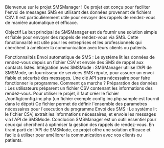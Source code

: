 Bienvenue sur le projet SMSManager ! Ce projet est conçu pour faciliter l'envoi de messages SMS en utilisant des données provenant de fichiers CSV. Il est particulièrement utile pour envoyer des rappels de rendez-vous de manière automatique et efficace.

Objectif
Le but principal de SMSManager est de fournir une solution simple et fiable pour envoyer des rappels de rendez-vous via SMS. Cette fonctionnalité est utile pour les entreprises et les professionnels qui cherchent à améliorer la communication avec leurs clients ou patients.

Fonctionnalités
Envoi automatique de SMS : Le système lit les données de rendez-vous depuis un fichier CSV et envoie des SMS de rappel aux contacts listés.
Intégration avec SMSMode : SMSManager utilise l'API de SMSMode, un fournisseur de services SMS réputé, pour assurer un envoi fiable et sécurisé des messages. Une clé API sera nécessaire pour faire fonctionner le programme.
Comment ça marche ?
Préparation des données : Les utilisateurs préparent un fichier CSV contenant les informations des rendez-vous.
Pour utiliser le projet, il faut créer le fichier ./config/config.inc.php (un fichier exemple config.inc.php.sample est fournit dans le dépot)
Ce fichier permet de définir l'ensemble des parametres nécessaires pour l'execution du programme
Envoi des SMS : Le système lit le fichier CSV, extrait les informations nécessaires, et envoie les messages via l'API de SMSMode.
Conclusion
SMSManager est un outil essentiel pour ceux qui cherchent à optimiser la gestion des rappels de rendez-vous. En tirant parti de l'API de SMSMode, ce projet offre une solution efficace et facile à utiliser pour améliorer la communication avec vos clients ou patients.
